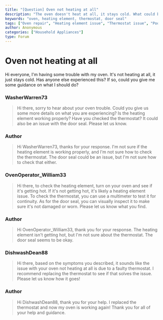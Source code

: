 ```yaml
---
title: "[Question] Oven not heating at all"
description: "The oven doesn't heat at all, it stays cold. What could be the issue?"
keywords: "oven, heating element, thermostat, door seal"
tags: ["Oven repair", "Heating element issue", "Thermostat issue", "Poor seal around door"]
author: Anonymous
categories: ["Household Appliances"]
type: Forum
---
```


<div class="initial-post">

# Oven not heating at all

<p>Hi everyone, I'm having some trouble with my oven. It's not heating at all, it just stays cold. Has anyone else experienced this? If so, could you give me some guidance on what I should do?</p>

</div>

<div class="reply technician">

### WasherWarren73

> Hi there, sorry to hear about your oven trouble. Could you give us some more details on what you are experiencing? Is the heating element working properly? Have you checked the thermostat? It could also be an issue with the door seal. Please let us know.

</div>

<div class="reply author">

### Author

> Hi WasherWarren73, thanks for your response. I'm not sure if the heating element is working properly, and I'm not sure how to check the thermostat. The door seal could be an issue, but I'm not sure how to check that either.

</div>

<div class="reply technician">

### OvenOperator_William33

> Hi there, to check the heating element, turn on your oven and see if it's getting hot. If it's not getting hot, it's likely a heating element issue. To check the thermostat, you can use a multimeter to test it for continuity. As for the door seal, you can visually inspect it to make sure it's not damaged or worn. Please let us know what you find.

</div>

<div class="reply author">

### Author

> Hi OvenOperator_William33, thank you for your response. The heating element isn't getting hot, but I'm not sure about the thermostat. The door seal seems to be okay.

</div>

<div class="reply technician">

### DishwashDean88

> Hi there, based on the symptoms you described, it sounds like the issue with your oven not heating at all is due to a faulty thermostat. I recommend replacing the thermostat to see if that solves the issue. Please let us know how it goes!

</div>

<div class="reply author">

### Author

> Hi DishwashDean88, thank you for your help. I replaced the thermostat and now my oven is working again! Thank you for all of your help and guidance.

</div>

